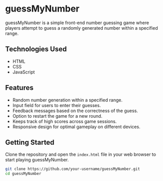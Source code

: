 # guessMyNumber

guessMyNumber is a simple front-end number guessing game where players attempt to guess a randomly generated number within a specified range.

## Technologies Used

- HTML
- CSS
- JavaScript

## Features

- Random number generation within a specified range.
- Input field for users to enter their guesses.
- Feedback messages based on the correctness of the guess.
- Option to restart the game for a new round.
- Keeps track of high scores across game sessions.
- Responsive design for optimal gameplay on different devices.

## Getting Started

Clone the repository and open the `index.html` file in your web browser to start playing guessMyNumber.

```bash
git clone https://github.com/your-username/guessMyNumber.git
cd guessMyNumber
